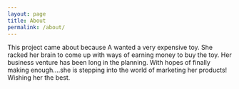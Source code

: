 ```yaml
---
layout: page
title: About
permalink: /about/
---
```


This project came about because A wanted a very expensive toy. She racked her brain to come up with ways of earning money to buy the toy. Her business venture has been long in the planning. With hopes of finally making enough....she is stepping into the world of marketing her products! Wishing her the best.
